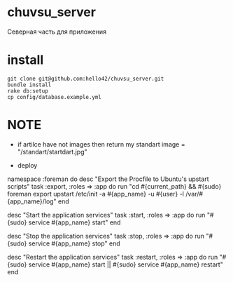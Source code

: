 chuvsu_server
=============

Северная часть для приложения


install
=======

  ```
  git clone git@github.com:hello42/chuvsu_server.git
  bundle install
  rake db:setup
  cp config/database.example.yml
  ```

NOTE
====

  * if artilce have not images then return my standart image = "/standart/startdart.jpg"

  * deploy

namespace :foreman do
  desc "Export the Procfile to Ubuntu's upstart scripts"
  task :export, :roles => :app do
    run "cd #{current_path} && #{sudo} foreman export upstart /etc/init -a #{app_name} -u #{user} -l /var/#{app_name}/log"
  end

  desc "Start the application services"
  task :start, :roles => :app do
    run "#{sudo} service #{app_name} start"
  end

  desc "Stop the application services"
  task :stop, :roles => :app do
    run "#{sudo} service #{app_name} stop"
  end

  desc "Restart the application services"
  task :restart, :roles => :app do
    run "#{sudo} service #{app_name} start || #{sudo} service #{app_name} restart"
  end
